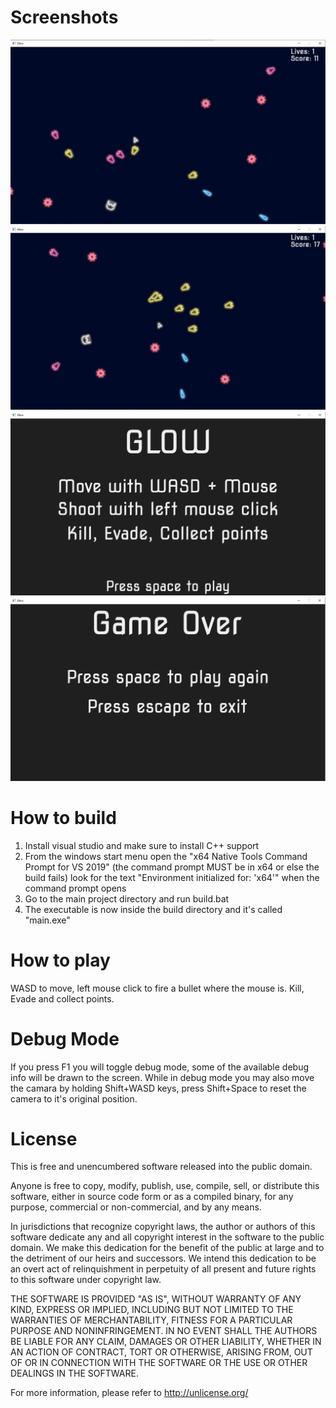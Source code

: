 # Screenshots

![Main Menu](./screenshots/Game1.png)
![Main Menu](./screenshots/Game2.png)
![Main Menu](./screenshots/MainMenu.png)
![Main Menu](./screenshots/GameOver.png)

# How to build

1. Install visual studio and make sure to install C++ support
2. From the windows start menu open the "x64 Native Tools Command Prompt for VS 2019" (the command prompt MUST be in x64 or else the build fails) look for the text "Environment initialized for: 'x64'" when the command prompt opens
3. Go to the main project directory and run build.bat
4. The executable is now inside the build directory and it's called "main.exe"

# How to play

WASD to move, left mouse click to fire a bullet where the mouse is. Kill, Evade and collect points.

# Debug Mode

If you press F1 you will toggle debug mode, some of the available
debug info will be drawn to the screen. While in debug mode you may
also move the camara by holding Shift+WASD keys, press Shift+Space to
reset the camera to it's original position.

# License

This is free and unencumbered software released into the public domain.

Anyone is free to copy, modify, publish, use, compile, sell, or
distribute this software, either in source code form or as a compiled
binary, for any purpose, commercial or non-commercial, and by any
means.

In jurisdictions that recognize copyright laws, the author or authors
of this software dedicate any and all copyright interest in the
software to the public domain. We make this dedication for the benefit
of the public at large and to the detriment of our heirs and
successors. We intend this dedication to be an overt act of
relinquishment in perpetuity of all present and future rights to this
software under copyright law.

THE SOFTWARE IS PROVIDED "AS IS", WITHOUT WARRANTY OF ANY KIND,
EXPRESS OR IMPLIED, INCLUDING BUT NOT LIMITED TO THE WARRANTIES OF
MERCHANTABILITY, FITNESS FOR A PARTICULAR PURPOSE AND NONINFRINGEMENT.
IN NO EVENT SHALL THE AUTHORS BE LIABLE FOR ANY CLAIM, DAMAGES OR
OTHER LIABILITY, WHETHER IN AN ACTION OF CONTRACT, TORT OR OTHERWISE,
ARISING FROM, OUT OF OR IN CONNECTION WITH THE SOFTWARE OR THE USE OR
OTHER DEALINGS IN THE SOFTWARE.

For more information, please refer to <http://unlicense.org/>
